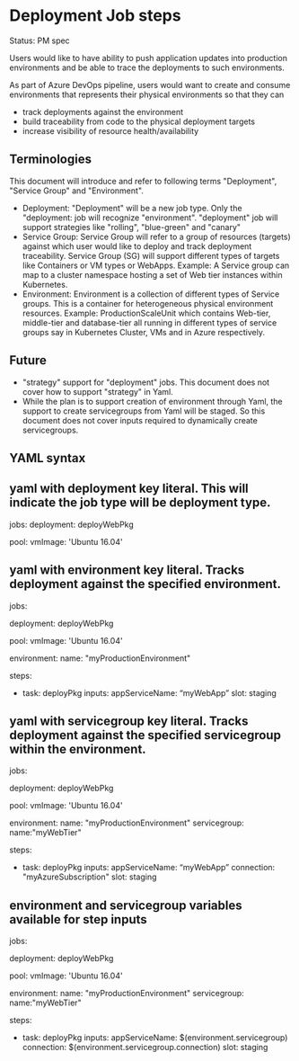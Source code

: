 # Deployment Job steps

Status: PM spec

Users would like to have ability to push application updates into production environments and be able to trace the deployments to such environments. 

As part of Azure DevOps pipeline, users would want to create and consume environments that represents their physical environments so that they can 
- track deployments against the environment
- build traceability from code to the physical deployment targets
- increase visibility of resource health/availability

## Terminologies

This document will introduce and refer to following terms "Deployment", "Service Group" and "Environment". 
- Deployment: "Deployment" will be a new job type. Only the "deployment: job will recognize "environment". "deployment" job will support strategies like "rolling", "blue-green" and "canary" 
- Service Group: Service Group will refer to a group of resources (targets) against which user would like to deploy and track deployment traceability. Service Group (SG) will support different types of targets like Containers or VM types or WebApps. Example: A Service group can map to a cluster namespace hosting a set of Web tier instances within Kubernetes. 
- Environment: Environment is a collection of different types of Service groups. This is a container for heterogeneous physical environment resources. Example: ProductionScaleUnit which contains Web-tier, middle-tier and database-tier all running in different types of service groups say in Kubernetes Cluster, VMs and in Azure respectively.


## Future
- "strategy" support for "deployment" jobs. This document does not cover how to support "strategy" in Yaml.
- While the plan is to support creation of environment through Yaml, the support to create servicegroups from Yaml will be staged. So this document does not cover inputs required to dynamically create servicegroups.


## YAML syntax

## yaml with deployment key literal. This will indicate the job type will be deployment type.
jobs:
 deployment: deployWebPkg
 
 pool:
  vmImage: 'Ubuntu 16.04'
 
 

## yaml with environment key literal. Tracks deployment against the specified environment.
jobs:
 
 deployment: deployWebPkg
 
 pool:
  vmImage: 'Ubuntu 16.04'
 
 environment:
   name: "myProductionEnvironment"

 steps:
 - task: deployPkg
   inputs:
     appServiceName: “myWebApp”
     slot: staging

## yaml with servicegroup key literal. Tracks deployment against the specified servicegroup within the environment.
jobs:

 deployment: deployWebPkg

 pool:
  vmImage: 'Ubuntu 16.04'

 environment:
   name: "myProductionEnvironment"
   servicegroup:
     name:"myWebTier"

 steps:
 - task: deployPkg
   inputs:
     appServiceName: “myWebApp”
     connection: "myAzureSubscription"
     slot: staging


## environment and servicegroup variables available for step inputs
jobs:

 deployment: deployWebPkg

 pool:
  vmImage: 'Ubuntu 16.04'

 environment:
   name: "myProductionEnvironment"
   servicegroup:
     name:"myWebTier"

 steps:
 - task: deployPkg
   inputs:
     appServiceName: $(environment.servicegroup)
     connection: $(environment.servicegroup.connection)
     slot: staging

